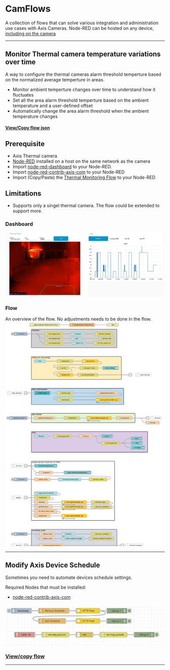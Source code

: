 # CamFlows
A collection of flows that can solve various integration and administration use cases with Axis Cameras.  Node-RED can be hosted on any device, [including on the camera](https://pandosme.github.io/acap/node-red/2023/09/12/nodered-acap.html)  
  

___
## Monitor Thermal camera temperature variations over time
A way to configure the thermal cameras alarm threshold temperture based on the normalized average temperture in areas.
* Monitor ambient temperture changes over time to understand how it fluctuates
* Set all the area alarm threshold temperture based on the ambient temperature and a user-defined offset
* Automatically change the area alarm threshold when the ambient temperature changes
#### [View/Copy flow json](https://acap.juhlin.me/package/ThermalMonitoring)

## Prerequisite
- Axis Thermal camera
- [Node-RED](https://nodered.org/) installed on a host on the same network as the camera
- Import [node-red-dashboard](https://flows.nodered.org/node/node-red-dashboard) to your Node-RED.
- Import [node-red-contrib-axis-com](https://flows.nodered.org/node/node-red-contrib-axis-com) to your Node-RED
- Import (Copy/Paste) the [Thermal Monitoring Flow](https://acap.juhlin.me/package/ThermalMonitoring) to your Node-RED

## Limitations
* Supports only a singel thermal camera.  The flow could be extended to support more.
  
### Dashboard
![Flow](pictures/ThermalMonitoringDashboard.jpeg)
  
### Flow
An overview of the flow.  No adjustments needs to be done in the flow.  
![Flow](pictures/ThermalMonitoringFlow.jpeg)


___


## Modify Axis Device Schedule
Sometimes you need to automate devices schedule settings.  

Required Nodes that must be installed:
- [node-red-contrib-axis-com](https://flows.nodered.org/node/node-red-contrib-axis-com)
  
![Flow](pictures/ModifyAxisDeviceSchedule.jpeg)
  
### [View/copy flow](https://github.com/pandosme/flows/blob/master/flows/ModifyAxisDeviceSchedule.json)


___
